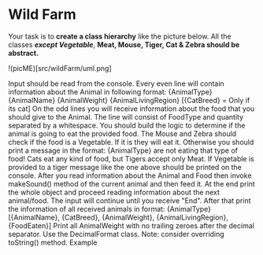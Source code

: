 # **Wild Farm**

Your task is to **create a class hierarchy** like the picture below. All the classes _**except Vegetable**_, **Meat, Mouse, Tiger, Cat & Zebra should be abstract.**

!(picME)[src/wildFarm/uml.png]

Input should be read from the console. Every even line will contain information about the Animal in following format:
{AnimalType} {AnimalName} {AnimalWeight} {AnimalLivingRegion} \[{CatBreed} = Only if its cat]
On the odd lines you will receive information about the food that you should give to the Animal. The line will consist of FoodType and quantity separated by a whitespace.
You should build the logic to determine if the animal is going to eat the provided food. The Mouse and Zebra should check if the food is a Vegetable. If it is they will eat it. Otherwise you should print a message in the format:
{AnimalType} are not eating that type of food!
Cats eat any kind of food, but Tigers accept only Meat. If Vegetable is provided to a tiger message like the one above should be printed on the console.
After you read information about the Animal and Food then invoke makeSound\() method of the current animal and then feed it. At the end print the whole object and proceed reading information about the next animal/food. The input will continue until you receive "End". After that print the information of all received animals in format:
{AnimalType} \[{AnimalName}, {CatBreed}, {AnimalWeight}, {AnimalLivingRegion}, {FoodEaten}]
Print all AnimalWeight with no trailing zeroes after the decimal separator. Use the DecimalFormat class.
Note: consider overriding toString\() method.
Example
